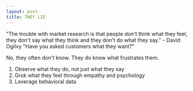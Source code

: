 ```yaml
---
layout: post
title: THEY LIE
---
```


"The trouble with market research is that people don't think what they feel, they don't say what they think and they don't do what they say." - David Ogilvy
"Have you asked customers what they want?"

No, they often don't know.  They do know what frustrates them.

1. Observe what they do, not just what they say
2. Grok what they feel through empathy and psychology
3. Leverage behavioral data
